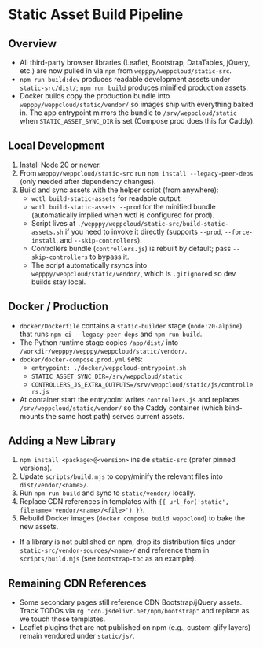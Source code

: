 # Static Asset Build Pipeline

## Overview
- All third-party browser libraries (Leaflet, Bootstrap, DataTables, jQuery, etc.) are now pulled in via `npm` from `wepppy/weppcloud/static-src`.
- `npm run build:dev` produces readable development assets under `static-src/dist/`; `npm run build` produces minified production assets.
- Docker builds copy the production bundle into `wepppy/weppcloud/static/vendor/` so images ship with everything baked in. The app entrypoint mirrors the bundle to `/srv/weppcloud/static` when `STATIC_ASSET_SYNC_DIR` is set (Compose prod does this for Caddy).

## Local Development
1. Install Node 20 or newer.
2. From `wepppy/weppcloud/static-src` run `npm install --legacy-peer-deps` (only needed after dependency changes).
3. Build and sync assets with the helper script (from anywhere):
   - `wctl build-static-assets` for readable output.
   - `wctl build-static-assets --prod` for the minified bundle (automatically implied when wctl is configured for prod).
   - Script lives at `./wepppy/weppcloud/static-src/build-static-assets.sh` if you need to invoke it directly (supports `--prod`, `--force-install`, and `--skip-controllers`).
   - Controllers bundle (`controllers.js`) is rebuilt by default; pass `--skip-controllers` to bypass it.
   - The script automatically rsyncs into `wepppy/weppcloud/static/vendor/`, which is `.gitignore`d so dev builds stay local.

## Docker / Production
- `docker/Dockerfile` contains a `static-builder` stage (`node:20-alpine`) that runs `npm ci --legacy-peer-deps` and `npm run build`.
- The Python runtime stage copies `/app/dist/` into `/workdir/wepppy/wepppy/weppcloud/static/vendor/`.
- `docker/docker-compose.prod.yml` sets:
  - `entrypoint: ./docker/weppcloud-entrypoint.sh`
  - `STATIC_ASSET_SYNC_DIR=/srv/weppcloud/static`
  - `CONTROLLERS_JS_EXTRA_OUTPUTS=/srv/weppcloud/static/js/controllers.js`
- At container start the entrypoint writes `controllers.js` and replaces `/srv/weppcloud/static/vendor/` so the Caddy container (which bind-mounts the same host path) serves current assets.

## Adding a New Library
1. `npm install <package>@<version>` inside `static-src` (prefer pinned versions).
2. Update `scripts/build.mjs` to copy/minify the relevant files into `dist/vendor/<name>/`.
3. Run `npm run build` and sync to `static/vendor/` locally.
4. Replace CDN references in templates with `{{ url_for('static', filename='vendor/<name>/<file>') }}`.
5. Rebuild Docker images (`docker compose build weppcloud`) to bake the new assets.
- If a library is not published on npm, drop its distribution files under `static-src/vendor-sources/<name>/` and reference them in `scripts/build.mjs` (see `bootstrap-toc` as an example).

## Remaining CDN References
- Some secondary pages still reference CDN Bootstrap/jQuery assets. Track TODOs via `rg "cdn.jsdelivr.net/npm/bootstrap"` and replace as we touch those templates.
- Leaflet plugins that are not published on npm (e.g., custom glify layers) remain vendored under `static/js/`.
